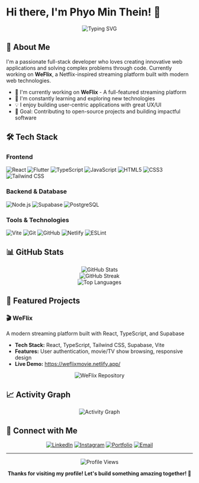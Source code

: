 # Hi there, I'm Phyo Min Thein! 👋

<div align="center">
  <img src="https://readme-typing-svg.herokuapp.com?font=Fira+Code&pause=1000&color=2196F3&center=true&vCenter=true&width=435&lines=Full+Stack+Developer;React+%26+TypeScript+Enthusiast;Building+Amazing+Web+Experiences" alt="Typing SVG" />
</div>

## 🚀 About Me

I'm a passionate full-stack developer who loves creating innovative web applications and solving complex problems through code. Currently working on **WeFlix**, a Netflix-inspired streaming platform built with modern web technologies.

- 🔭 I'm currently working on **WeFlix** - A full-featured streaming platform
- 🌱 I'm constantly learning and exploring new technologies
- 💡 I enjoy building user-centric applications with great UX/UI
- 🎯 Goal: Contributing to open-source projects and building impactful software

## 🛠️ Tech Stack

### Frontend
![React](https://img.shields.io/badge/React-20232A?style=for-the-badge&logo=react&logoColor=61DAFB)
![Flutter](https://img.shields.io/badge/Flutter-20232A?style=for-the-badge&logo=react&logoColor=61DAFB)
![TypeScript](https://img.shields.io/badge/TypeScript-007ACC?style=for-the-badge&logo=typescript&logoColor=white)
![JavaScript](https://img.shields.io/badge/JavaScript-F7DF1E?style=for-the-badge&logo=javascript&logoColor=black)
![HTML5](https://img.shields.io/badge/HTML5-E34F26?style=for-the-badge&logo=html5&logoColor=white)
![CSS3](https://img.shields.io/badge/CSS3-1572B6?style=for-the-badge&logo=css3&logoColor=white)
![Tailwind CSS](https://img.shields.io/badge/Tailwind_CSS-38B2AC?style=for-the-badge&logo=tailwind-css&logoColor=white)

### Backend & Database
![Node.js](https://img.shields.io/badge/Node.js-43853D?style=for-the-badge&logo=node.js&logoColor=white)
![Supabase](https://img.shields.io/badge/Supabase-181818?style=for-the-badge&logo=supabase&logoColor=white)
![PostgreSQL](https://img.shields.io/badge/PostgreSQL-316192?style=for-the-badge&logo=postgresql&logoColor=white)

### Tools & Technologies
![Vite](https://img.shields.io/badge/Vite-646CFF?style=for-the-badge&logo=vite&logoColor=white)
![Git](https://img.shields.io/badge/Git-F05032?style=for-the-badge&logo=git&logoColor=white)
![GitHub](https://img.shields.io/badge/GitHub-100000?style=for-the-badge&logo=github&logoColor=white)
![Netlify](https://img.shields.io/badge/Netlify-00C7B7?style=for-the-badge&logo=netlify&logoColor=white)
![ESLint](https://img.shields.io/badge/ESLint-4B3263?style=for-the-badge&logo=eslint&logoColor=white)

## 📊 GitHub Stats

<div align="center">
  <img src="https://github-readme-stats.vercel.app/api?username=kweephyo-pmt&show_icons=true&theme=tokyonight&hide_border=true&count_private=true" alt="GitHub Stats" />
</div>

<div align="center">
  <img src="https://github-readme-streak-stats.herokuapp.com/?user=kweephyo-pmt&theme=tokyonight&hide_border=true" alt="GitHub Streak" />
</div>

<div align="center">
  <img src="https://github-readme-stats.vercel.app/api/top-langs/?username=kweephyo-pmt&layout=compact&theme=tokyonight&hide_border=true" alt="Top Languages" />
</div>

## 🌟 Featured Projects

### 🎬 WeFlix
A modern streaming platform built with React, TypeScript, and Supabase
- **Tech Stack:** React, TypeScript, Tailwind CSS, Supabase, Vite
- **Features:** User authentication, movie/TV show browsing, responsive design
- **Live Demo:** https://weflixmovie.netlify.app/

<div align="center">
  <img src="https://github-readme-stats.vercel.app/api/pin/?username=kweephyo-pmt&repo=WeFlix&theme=tokyonight&hide_border=true" alt="WeFlix Repository" />
</div>

## 📈 Activity Graph

<div align="center">
  <img src="https://github-readme-activity-graph.vercel.app/graph?username=kweephyo-pmt&theme=tokyo-night&hide_border=true" alt="Activity Graph" />
</div>

## 🤝 Connect with Me

<div align="center">
  
[![LinkedIn](https://img.shields.io/badge/LinkedIn-0077B5?style=for-the-badge&logo=linkedin&logoColor=white)](https://linkedin.com/in/phyo-min-thein-605168361)
[![Instagram](https://img.shields.io/badge/Instagram-1DA1F2?style=for-the-badge&logo=twitter&logoColor=white)](https://instagram.com/kweephyoe_pmt)
[![Portfolio](https://img.shields.io/badge/Portfolio-FF5722?style=for-the-badge&logo=todoist&logoColor=white)](https://phyominthein-portfolio.netlify.app)
[![Email](https://img.shields.io/badge/Email-D14836?style=for-the-badge&logo=gmail&logoColor=white)](mailto:phyominthein.leo@gmail.com)

</div>

---

<div align="center">
  <img src="https://komarev.com/ghpvc/?username=kweephyo-pmt&label=Profile%20views&color=0e75b6&style=flat" alt="Profile Views" />
  
  **Thanks for visiting my profile! Let's build something amazing together! 🚀**
</div>

